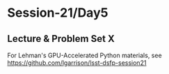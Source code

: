 # Session-21/Day5

## Lecture & Problem Set X
For Lehman's GPU-Accelerated Python materials, see https://github.com/lgarrison/lsst-dsfp-session21
